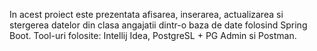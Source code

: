 In acest proiect este prezentata afisarea, inserarea, actualizarea si stergerea datelor din clasa angajatii dintr-o baza de date folosind Spring Boot. Tool-uri folosite: Intellij Idea, PostgreSL + PG Admin si Postman.


